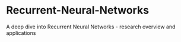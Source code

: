 # Recurrent-Neural-Networks
A deep dive into Recurrent Neural Networks - research overview and applications
